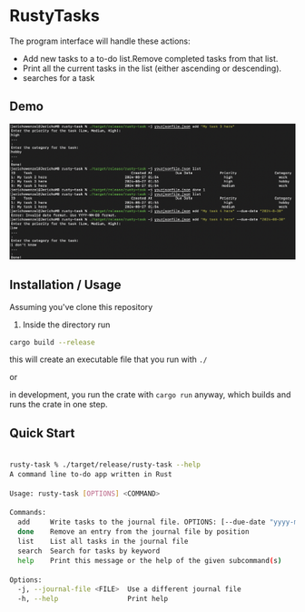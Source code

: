 # RustyTasks

The program interface will handle these actions:

- Add new tasks to a to-do list.Remove completed tasks from that list.
- Print all the current tasks in the list (either ascending or descending).
- searches for a task

## Demo

[![asciicast](demo.JPG)]( https://asciinema.org/a/fnL94GKzeeU0yLyYpFiUVlT8X?autoplay=1&speed=1.5)

## Installation / Usage

Assuming you've clone this repository

1. Inside the directory run

```sh
cargo build --release
```

 this will create an executable file that you run with `./`

or

in development, you run the crate with `cargo run` anyway, which builds and runs the crate in one step.

## Quick Start

```sh

rusty-task % ./target/release/rusty-task --help
A command line to-do app written in Rust

Usage: rusty-task [OPTIONS] <COMMAND>

Commands:
  add     Write tasks to the journal file. OPTIONS: [--due-date "yyyy-mm-dd"]
  done    Remove an entry from the journal file by position
  list    List all tasks in the journal file
  search  Search for tasks by keyword
  help    Print this message or the help of the given subcommand(s)

Options:
  -j, --journal-file <FILE>  Use a different journal file
  -h, --help                 Print help

```

